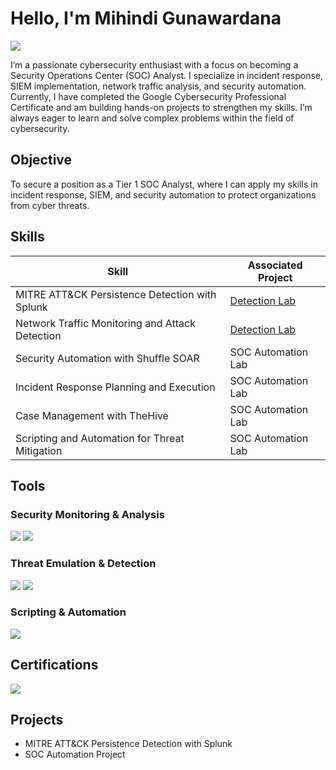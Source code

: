# Hello, I'm Mihindi Gunawardana
<a href="www.linkedin.com/in/mihindi-gunawardana-44a0a432b"><img src="https://img.shields.io/badge/-LinkedIn-0072b1?&style=for-the-badge&logo=linkedin&logoColor=white" /></a>

I’m a passionate cybersecurity enthusiast with a focus on becoming a Security Operations Center (SOC) Analyst. I specialize in incident response, SIEM implementation, network traffic analysis, and security automation. Currently, I have completed the Google Cybersecurity Professional Certificate and am building hands-on projects to strengthen my skills. I’m always eager to learn and solve complex problems within the field of cybersecurity.

## Objective
To secure a position as a Tier 1 SOC Analyst, where I can apply my skills in incident response, SIEM, and security automation to protect organizations from cyber threats.

## Skills

| Skill                                         | Associated Project         |
|-----------------------------------------------|----------------------------|
| MITRE ATT&CK Persistence Detection with Splunk          | <a href="https://google.com">Detection Lab</a>|
| Network Traffic Monitoring and Attack Detection | <a href="https://google.com">Detection Lab</a>|
| Security Automation with Shuffle SOAR         | SOC Automation Lab|
| Incident Response Planning and Execution      | SOC Automation Lab|
| Case Management with TheHive                  | SOC Automation Lab|
| Scripting and Automation for Threat Mitigation | SOC Automation Lab|

## Tools
### Security Monitoring & Analysis
<div> 
  <img src="https://img.shields.io/badge/-Splunk-000000?&style=for-the-badge&logo=Splunk&logoColor=white" /> 
    
  <img src="https://img.shields.io/badge/-Sysmon-0078D4?&style=for-the-badge&logo=Windows&logoColor=white" /> 
</div>

### Threat Emulation & Detection
<div> 
  <img src="https://img.shields.io/badge/-Atomic_Red_Team-F05A28?&style=for-the-badge&logo=Github&logoColor=white" /> 
  
  <img src="https://img.shields.io/badge/-MITRE_ATT&CK-005571?&style=for-the-badge&logo=MITRE&logoColor=white" /> 
</div>

### Scripting & Automation
<div> 
  <img src="https://img.shields.io/badge/-PowerShell-5391FE?&style=for-the-badge&logo=PowerShell&logoColor=white" /> 
</div>

## Certifications
<div> 
  <img src="https://img.shields.io/badge/-Google_Cybersecurity_Professional_Certificate-4285F4?&style=for-the-badge&logo=Google&logoColor=white" /> 
</div>

## Projects
- MITRE ATT&CK Persistence Detection with Splunk 
- SOC Automation Project
